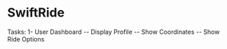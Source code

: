 # SwiftRide


Tasks:
1- User Dashboard
  -- Display Profile
  -- Show Coordinates
  -- Show Ride Options